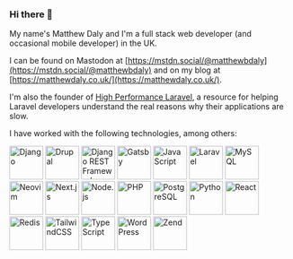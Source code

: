 ### Hi there 👋

My name's Matthew Daly and I'm a full stack web developer (and occasional mobile developer) in the UK.

I can be found on Mastodon at [https://mstdn.social/@matthewbdaly](https://mstdn.social/@matthewbdaly) and on my blog at [https://matthewdaly.co.uk/](https://matthewdaly.co.uk/).

I'm also the founder of [High Performance Laravel](https://www.highperformancelaravel.com/), a resource for helping Laravel developers understand the real reasons why their applications are slow.

I have worked with the following technologies, among others:

<div>
    <img width="60px" src="https://cdn.jsdelivr.net/gh/devicons/devicon@latest/icons/django/django-plain.svg" alt="Django" title="Django" />
    <img width="60px" src="https://cdn.jsdelivr.net/gh/devicons/devicon@latest/icons/drupal/drupal-original.svg" alt="Drupal" title="Drupal" />
    <img width="60px" src="https://cdn.jsdelivr.net/gh/devicons/devicon@latest/icons/djangorest/djangorest-original.svg" alt="Django REST Framework" title="Django REST Framework" />
    <img width="60px" src="https://cdn.jsdelivr.net/gh/devicons/devicon@latest/icons/gatsby/gatsby-plain-wordmark.svg" alt="Gatsby" title="Gatsby" />
    <img width="60px" src="https://cdn.jsdelivr.net/gh/devicons/devicon@latest/icons/javascript/javascript-plain.svg" alt="JavaScript" title="JavaScript" />
    <img width="60px" src="https://cdn.jsdelivr.net/gh/devicons/devicon@latest/icons/laravel/laravel-original-wordmark.svg" alt="Laravel" title="Laravel" />
    <img width="60px" src="https://cdn.jsdelivr.net/gh/devicons/devicon@latest/icons/mysql/mysql-original-wordmark.svg" alt="MySQL" title="MySQL" />
    <img width="60px" src="https://cdn.jsdelivr.net/gh/devicons/devicon@latest/icons/neovim/neovim-original.svg" alt="Neovim" title="Neovim" />
    <img width="60px" src="https://cdn.jsdelivr.net/gh/devicons/devicon@latest/icons/nextjs/nextjs-original-wordmark.svg" alt="Next.js" title="Next.js" />
    <img width="60px" src="https://cdn.jsdelivr.net/gh/devicons/devicon@latest/icons/nodejs/nodejs-original-wordmark.svg" alt="Node.js" title="Node.js" />
    <img width="60px" src="https://cdn.jsdelivr.net/gh/devicons/devicon@latest/icons/php/php-original.svg" alt="PHP" title="PHP" />
    <img width="60px" src="https://cdn.jsdelivr.net/gh/devicons/devicon@latest/icons/postgresql/postgresql-original-wordmark.svg" alt="PostgreSQL" title="PostgreSQL" />
    <img width="60px" src="https://cdn.jsdelivr.net/gh/devicons/devicon@latest/icons/python/python-original.svg" alt="Python" title="Python" />
    <img width="60px" src="https://cdn.jsdelivr.net/gh/devicons/devicon@latest/icons/react/react-original-wordmark.svg" alt="React" title="React" />
    <img width="60px" src="https://cdn.jsdelivr.net/gh/devicons/devicon@latest/icons/redis/redis-plain-wordmark.svg" alt="Redis" title="Redis" />
    <img width="60px" src="https://cdn.jsdelivr.net/gh/devicons/devicon@latest/icons/tailwindcss/tailwindcss-original-wordmark.svg" alt="TailwindCSS" title="TailwindCSS" />
    <img width="60px" src="https://cdn.jsdelivr.net/gh/devicons/devicon@latest/icons/typescript/typescript-original.svg" alt="TypeScript" title="TypeScript" />
    <img width="60px" src="https://cdn.jsdelivr.net/gh/devicons/devicon@latest/icons/wordpress/wordpress-original.svg" alt="WordPress" title="WordPress" />
    <img width="60px" src="https://cdn.jsdelivr.net/gh/devicons/devicon@latest/icons/zend/zend-original-wordmark.svg" alt="Zend" title="Zend" />
</div>


<!--
**matthewbdaly/matthewbdaly** is a ✨ _special_ ✨ repository because its `README.md` (this file) appears on your GitHub profile.

Here are some ideas to get you started:

- 🔭 I’m currently working on ...
- 🌱 I’m currently learning ...
- 👯 I’m looking to collaborate on ...
- 🤔 I’m looking for help with ...
- 💬 Ask me about ...
- 📫 How to reach me: ...
- 😄 Pronouns: ...
- ⚡ Fun fact: ...
-->
